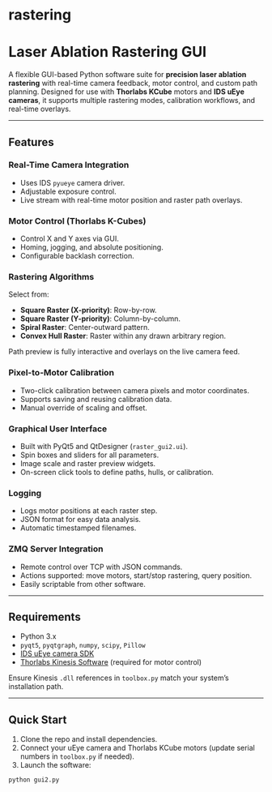# rastering
# Laser Ablation Rastering GUI

A flexible GUI-based Python software suite for **precision laser ablation rastering** with real-time camera feedback, motor control, and custom path planning. Designed for use with **Thorlabs KCube** motors and **IDS uEye cameras**, it supports multiple rastering modes, calibration workflows, and real-time overlays.

---

## Features

### Real-Time Camera Integration
- Uses IDS `pyueye` camera driver.
- Adjustable exposure control.
- Live stream with real-time motor position and raster path overlays.

### Motor Control (Thorlabs K-Cubes)
- Control X and Y axes via GUI.
- Homing, jogging, and absolute positioning.
- Configurable backlash correction.

### Rastering Algorithms
Select from:
- **Square Raster (X-priority)**: Row-by-row.
- **Square Raster (Y-priority)**: Column-by-column.
- **Spiral Raster**: Center-outward pattern.
- **Convex Hull Raster**: Raster within any drawn arbitrary region.

Path preview is fully interactive and overlays on the live camera feed.

### Pixel-to-Motor Calibration
- Two-click calibration between camera pixels and motor coordinates.
- Supports saving and reusing calibration data.
- Manual override of scaling and offset.

### Graphical User Interface
- Built with PyQt5 and QtDesigner (`raster_gui2.ui`).
- Spin boxes and sliders for all parameters.
- Image scale and raster preview widgets.
- On-screen click tools to define paths, hulls, or calibration.

### Logging
- Logs motor positions at each raster step.
- JSON format for easy data analysis.
- Automatic timestamped filenames.

### ZMQ Server Integration
- Remote control over TCP with JSON commands.
- Actions supported: move motors, start/stop rastering, query position.
- Easily scriptable from other software.

---

## Requirements

- Python 3.x  
- `pyqt5`, `pyqtgraph`, `numpy`, `scipy`, `Pillow`  
- [IDS uEye camera SDK](https://en.ids-imaging.com/download-ueye.html)  
- [Thorlabs Kinesis Software](https://www.thorlabs.com/software_pages/ViewSoftwarePage.cfm?Code=Motion_Control) (required for motor control)  

Ensure Kinesis `.dll` references in `toolbox.py` match your system’s installation path.

---

## Quick Start

1. Clone the repo and install dependencies.
2. Connect your uEye camera and Thorlabs KCube motors (update serial numbers in `toolbox.py` if needed).
3. Launch the software:

```bash
python gui2.py
